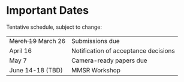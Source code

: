# Important Dates

Tentative schedule, subject to change:

|                       |                                      |
|-----------------------|--------------------------------------|
| ~~March 19~~ March 26 | Submissions due                      |
| April 16              | Notification of acceptance decisions |
| May 7                 | Camera-ready papers due              |
| June 14-18 (TBD)      | MMSR Workshop                        |

